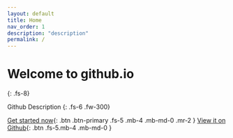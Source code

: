 ```yaml
---
layout: default
title: Home
nav_order: 1
description: "description"
permalink: /
---
```


# Welcome to github.io
{: .fs-8}

Github Description
{: .fs-6 .fw-300}

[Get started now](#getting-started){: .btn .btn-primary .fs-5 .mb-4 .mb-md-0 .mr-2 } [View it on Github](https://github.com/Laminett/Laminett.github.io){: .btn .fs-5.mb-4 .mb-md-0 }
